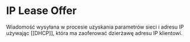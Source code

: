# IP Lease Offer
Wiadomość wysyłana w procesie uzyskania parametrów sieci i adresu IP używając [[DHCP]], która ma zaoferować dzierżawę adresu IP klientowi.